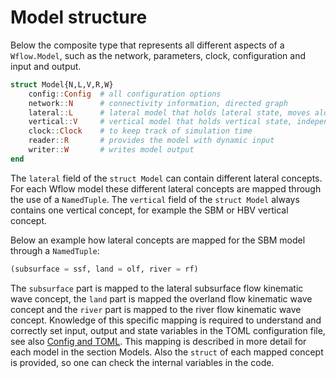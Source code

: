 # Model structure

 Below the composite type that represents all different aspects of a `Wflow.Model`, such as
 the network, parameters, clock, configuration and input and output.

```julia
struct Model{N,L,V,R,W}
    config::Config  # all configuration options
    network::N      # connectivity information, directed graph
    lateral::L      # lateral model that holds lateral state, moves along network
    vertical::V     # vertical model that holds vertical state, independent of each other
    clock::Clock    # to keep track of simulation time
    reader::R       # provides the model with dynamic input
    writer::W       # writes model output
end
```

The `lateral` field of the `struct Model` can contain different lateral concepts. For each
Wflow model these different lateral concepts are mapped through the use of a `NamedTuple`.
The `vertical` field of the `struct Model` always contains one vertical concept, for example
the SBM or HBV vertical concept.

Below an example how lateral concepts are mapped for the SBM model through a `NamedTuple`:

```julia
(subsurface = ssf, land = olf, river = rf)
```

The `subsurface` part is mapped to the lateral subsurface flow kinematic wave concept, the
`land` part is mapped the overland flow kinematic wave concept and the `river` part is
mapped to the river flow kinematic wave concept. Knowledge of this specific mapping is
required to understand and correctly set input, output and state variables in the TOML
configuration file, see also [Config and TOML](@ref). This mapping is described in more
detail for each model in the section Models. Also the `struct` of each mapped concept is
provided, so one can check the internal variables in the code.